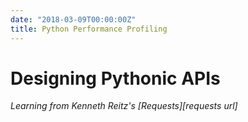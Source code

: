 ```yaml
---
date: "2018-03-09T00:00:00Z"
title: Python Performance Profiling
---
```


# Designing Pythonic APIs
*Learning from Kenneth Reitz's [Requests][requests url]*

